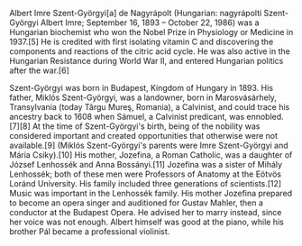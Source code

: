Albert Imre Szent-Györgyi[a] de Nagyrápolt (Hungarian: nagyrápolti Szent-Györgyi Albert Imre; September 16, 1893 – October 22, 1986) was a Hungarian biochemist who won the Nobel Prize in Physiology or Medicine in 1937.[5] He is credited with first isolating vitamin C and discovering the components and reactions of the citric acid cycle. He was also active in the Hungarian Resistance during World War II, and entered Hungarian politics after the war.[6]

Szent-Györgyi was born in Budapest, Kingdom of Hungary in 1893. His father, Miklós Szent-Györgyi, was a landowner, born in Marosvásárhely, Transylvania (today Târgu Mureş, Romania), a Calvinist, and could trace his ancestry back to 1608 when Sámuel, a Calvinist predicant, was ennobled.[7][8] At the time of Szent-Györgyi's birth, being of the nobility was considered important and created opportunities that otherwise were not available.[9] (Miklós Szent-Györgyi's parents were Imre Szent-Györgyi and Mária Csiky).[10] His mother, Jozefina, a Roman Catholic, was a daughter of József Lenhossék and Anna Bossányi.[11] Jozefina was a sister of Mihály Lenhossék; both of these men were Professors of Anatomy at the Eötvös Loránd University. His family included three generations of scientists.[12] Music was important in the Lenhossék family. His mother Jozefina prepared to become an opera singer and auditioned for Gustav Mahler, then a conductor at the Budapest Opera. He advised her to marry instead, since her voice was not enough. Albert himself was good at the piano, while his brother Pál became a professional violinist.